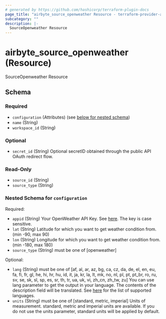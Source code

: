```yaml
---
# generated by https://github.com/hashicorp/terraform-plugin-docs
page_title: "airbyte_source_openweather Resource - terraform-provider-airbyte"
subcategory: ""
description: |-
  SourceOpenweather Resource
---
```


# airbyte_source_openweather (Resource)

SourceOpenweather Resource



<!-- schema generated by tfplugindocs -->
## Schema

### Required

- `configuration` (Attributes) (see [below for nested schema](#nestedatt--configuration))
- `name` (String)
- `workspace_id` (String)

### Optional

- `secret_id` (String) Optional secretID obtained through the public API OAuth redirect flow.

### Read-Only

- `source_id` (String)
- `source_type` (String)

<a id="nestedatt--configuration"></a>
### Nested Schema for `configuration`

Required:

- `appid` (String) Your OpenWeather API Key. See <a href="https://openweathermap.org/api">here</a>. The key is case sensitive.
- `lat` (String) Latitude for which you want to get weather condition from. (min -90, max 90)
- `lon` (String) Longitude for which you want to get weather condition from. (min -180, max 180)
- `source_type` (String) must be one of [openweather]

Optional:

- `lang` (String) must be one of [af, al, ar, az, bg, ca, cz, da, de, el, en, eu, fa, fi, fr, gl, he, hi, hr, hu, id, it, ja, kr, la, lt, mk, no, nl, pl, pt, pt_br, ro, ru, sv, se, sk, sl, sp, es, sr, th, tr, ua, uk, vi, zh_cn, zh_tw, zu]
You can use lang parameter to get the output in your language. The contents of the description field will be translated. See <a href="https://openweathermap.org/api/one-call-api#multi">here</a> for the list of supported languages.
- `units` (String) must be one of [standard, metric, imperial]
Units of measurement. standard, metric and imperial units are available. If you do not use the units parameter, standard units will be applied by default.


